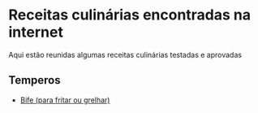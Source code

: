 # Receitas culinárias encontradas na internet
Aqui estão reunidas algumas receitas culinárias testadas e aprovadas

## Temperos

- [Bife (para fritar ou grelhar)](temperos/bife-fritar.md)
